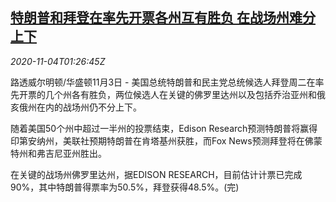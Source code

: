 <!--1604460196000-->
[特朗普和拜登在率先开票各州互有胜负 在战场州难分上下](https://cn.reuters.com/article/usa-elections-1103-tues-idCNKBS27K06I)
------

<div><i>2020-11-04T01:26:45Z</i></div><p>路透威尔明顿/华盛顿11月3日 - 美国总统特朗普和民主党总统候选人拜登周二在率先开票的几个州各有胜负，两位候选人在关键的佛罗里达州以及包括乔治亚州和俄亥俄州在内的战场州仍不分上下。</p><p>随着美国50个州中超过一半州的投票结束，Edison Research预测特朗普将赢得印第安纳州，美联社预期特朗普在肯塔基州获胜，而Fox News预测拜登将在佛蒙特州和弗吉尼亚州胜出。</p><p>在关键的战场州佛罗里达州，据EDISON RESEARCH，目前估计计票已完成90%，其中特朗普得票率为50.5%，拜登获得48.5%。(完)</p>
